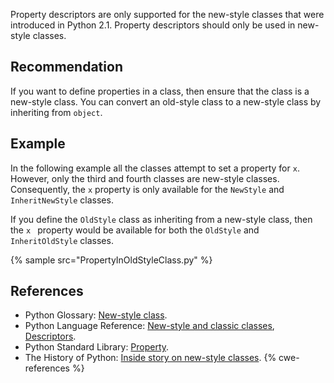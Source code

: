 Property descriptors are only supported for the new-style classes that were introduced in Python 2.1. Property descriptors should only be used in new-style classes.


## Recommendation
If you want to define properties in a class, then ensure that the class is a new-style class. You can convert an old-style class to a new-style class by inheriting from `object`.


## Example
In the following example all the classes attempt to set a property for `x`. However, only the third and fourth classes are new-style classes. Consequently, the `x` property is only available for the `NewStyle` and `InheritNewStyle` classes.

If you define the `OldStyle` class as inheriting from a new-style class, then the `x ` property would be available for both the `OldStyle` and `InheritOldStyle` classes.

{% sample src="PropertyInOldStyleClass.py" %}

## References
* Python Glossary: [New-style class](http://docs.python.org/glossary.html#term-new-style-class).
* Python Language Reference: [New-style and classic classes](http://docs.python.org/2/reference/datamodel.html#newstyle), [ Descriptors](http://docs.python.org/2/reference/datamodel.html#implementing-descriptors).
* Python Standard Library: [Property](http://docs.python.org/library/functions.html#property).
* The History of Python: [ Inside story on new-style classes](http://python-history.blogspot.co.uk/2010/06/inside-story-on-new-style-classes.html).
{% cwe-references %}
